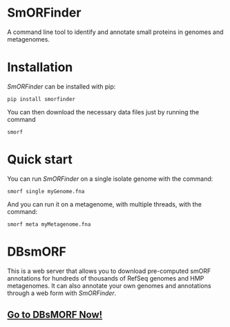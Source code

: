 # SmORFinder
A command line tool to identify and annotate small proteins in genomes and metagenomes.

# Installation

*SmORFinder* can be installed with pip:

    pip install smorfinder

You can then download the necessary data files just by running the command

    smorf

# Quick start

You can run *SmORFinder* on a single isolate genome with the command:

    smorf single myGenome.fna
  
And you can run it on a metagenome, with multiple threads, with the command:

    smorf meta myMetagenome.fna

# DBsmORF

This is a web server that allows you to download pre-computed smORF annotations for hundreds of thousands of RefSeq genomes and HMP metagenomes. It can also annotate your own genomes and annotations through a web form with *SmORFinder*.

## [Go to DBsMORF Now!](http://104.154.134.205:3838/DBsmORF/)
